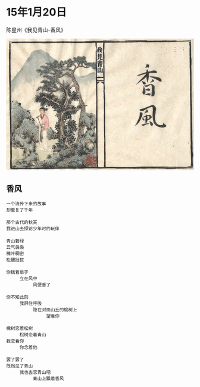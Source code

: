 
# 15年1月20日

陈星州《我见青山-香风》

![Starry](xingzhou/smell.jpg)

## 香风

	一个流传下来的故事
	却重复了千年
	
	那个古代的秋天
	我进山去探访少年时的玩伴
	
	青山碧绿
	云气袅袅
	槐叶稠密
	松腰挺拔
	
	你擒着扇子
	     立在风中
	          风便香了
	
	你不知此刻
	     我屏住呼吸
	          隐在对面山丘的榆树上 
	               望着你
	
	槐树恋着松树
	     松树恋着青山
	我恋着你
	     你念着他
	
	罢了罢了
	既然见了青山
	     我也去恋青山吧
	          青山上飘着香风

